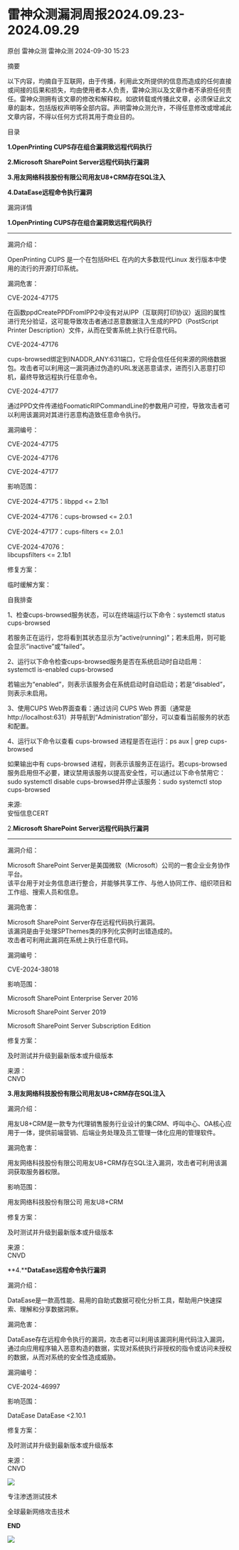#  雷神众测漏洞周报2024.09.23-2024.09.29   
原创 雷神众测  雷神众测   2024-09-30 15:23  
  
摘要  
  
  
以下内容，均摘自于互联网，由于传播，利用此文所提供的信息而造成的任何直接或间接的后果和损失，均由使用者本人负责，雷神众测以及文章作者不承担任何责任。雷神众测拥有该文章的修改和解释权。如欲转载或传播此文章，必须保证此文章的副本，包括版权声明等全部内容。声明雷神众测允许，不得任意修改或增减此文章内容，不得以任何方式将其用于商业目的。  
  
  
目录  
  
**1.OpenPrinting CUPS存在组合漏洞致远程代码执行**  
  
**2.Microsoft SharePoint Server远程代码执行漏洞**  
  
**3.用友网络科技股份有限公司用友U8+CRM存在SQL注入**  
  
**4.DataEase远程命令执行漏洞**  
  
  
漏洞详情  
  
**1.OpenPrinting CUPS存在组合漏洞致远程代码执行**  
  
****  
漏洞介绍：  
  
OpenPrinting CUPS 是一个在包括RHEL 在内的大多数现代Linux 发行版本中使用的流行的开源打印系统。  
  
  
漏洞危害：  
  
CVE-2024-47175  
  
在函数ppdCreatePPDFromIPP2中没有对从IPP（互联网打印协议）返回的属性进行充分验证，这可能导致攻击者通过恶意数据注入生成的PPD（PostScript Printer Description）文件，从而在受害系统上执行任意代码。  
  
CVE-2024-47176  
  
cups-browsed绑定到INADDR_ANY:631端口，它将会信任任何来源的网络数据包。攻击者可以利用这一漏洞通过伪造的URL发送恶意请求，进而引入恶意打印机，最终导致远程执行任意命令。  
  
CVE-2024-47177  
  
通过PPD文件传递给FoomaticRIPCommandLine的参数用户可控，导致攻击者可以利用该漏洞对其进行恶意构造致任意命令执行。  
  
  
漏洞编号：  
  
CVE-2024-47175  
  
CVE-2024-47176  
  
CVE-2024-47177  
  
  
影响范围：  
  
  
CVE-2024-47175：libppd <= 2.1b1  
  
CVE-2024-47176：cups-browsed <= 2.0.1  
  
CVE-2024-47177：cups-filters <= 2.0.1  
  
CVE-2024-47076：  
libcupsfilters <= 2.1b1  
  
  
修复方案：  
  
临时缓解方案：  
  
自我排查  
  
1、检查cups-browsed服务状态，可以在终端运行以下命令：systemctl status cups-browsed  
  
若服务正在运行，您将看到其状态显示为”active(running)”；若未启用，则可能会显示”inactive”或”failed”。   
  
2、运行以下命令检查cups-browsed服务是否在系统启动时自动启用：systemctl is-enabled cups-browsed  
  
若输出为“enabled”，则表示该服务会在系统启动时自动启动；若是“disabled”，则表示未启用。  
  
3、使用CUPS Web界面查看：通过访问 CUPS Web 界面（通常是 http://localhost:631）并导航到“Administration”部分，可以查看当前服务的状态和配置。  
  
4、运行以下命令以查看 cups-browsed 进程是否在运行：ps aux | grep cups-browsed  
  
如果输出中有 cups-browsed 进程，则表示该服务正在运行。若cups-browsed 服务启用但不必要，建议禁用该服务以提高安全性，可以通过以下命令禁用它：sudo systemctl disable cups-browsed并停止该服务：sudo systemctl stop cups-browsed  
  
  
来源:  
安恒信息CERT  
  
2.**Microsoft SharePoint Server远程代码执行漏洞**  
  
****  
漏洞介绍：  
  
Microsoft SharePoint Server是美国微软（Microsoft）公司的一套企业业务协作平台。  
该平台用于对业务信息进行整合，并能够共享工作、与他人协同工作、组织项目和工作组、搜索人员和信息。  
  
  
漏洞危害：  
  
  
Microsoft SharePoint Server存在远程代码执行漏洞。  
该漏洞是由于处理SPThemes类的序列化实例时出错造成的。  
攻击者可利用此漏洞在系统上执行任意代码。  
  
  
漏洞编号：  
  
CVE-2024-38018  
  
  
影响范围：  
  
  
Microsoft SharePoint Enterprise Server 2016  
  
Microsoft SharePoint Server 2019  
  
Microsoft SharePoint Server Subscription Edition  
  
  
修复方案：  
  
及时测试并升级到最新版本或升级版本  
  
  
来源：  
CNVD  
  
  
**3.用友网络科技股份有限公司用友U8+CRM存在SQL注入**  
  
  
漏洞介绍：  
  
用友U8+CRM是一款专为代理销售服务行业设计的集CRM、呼叫中心、OA核心应用于一体，提供前端营销、后端业务处理及员工管理一体化应用的管理软件。  
  
  
漏洞危害：  
  
用友网络科技股份有限公司用友U8+CRM存在SQL注入漏洞，攻击者可利用该漏洞获取服务器权限。  
  
  
影响范围：  
  
用友网络科技股份有限公司 用友U8+CRM  
  
  
修复方案：  
  
及时测试并升级到最新版本或升级版本  
  
  
来源：  
CNVD  
  
**4.****DataEase远程命令执行漏洞**  
  
  
漏洞介绍：  
  
DataEase是一款高性能、易用的自助式数据可视化分析工具，帮助用户快速探索、理解和分享数据洞察。  
  
  
漏洞危害：  
  
DataEase存在远程命令执行的漏洞，攻击者可以利用该漏洞利用代码注入漏洞，通过向应用程序输入恶意构造的数据，实现对系统执行非授权的指令或访问未授权的数据，从而对系统的安全性造成威胁。  
  
  
漏洞编号：  
  
CVE-2024-46997  
  
  
影响范围：  
  
DataEase DataEase <2.10.1  
  
  
修复方案：  
  
及时测试并升级到最新版本或升级版本  
  
  
来源：  
CNVD  
  
  
  
  
  
  
![](https://mmbiz.qpic.cn/mmbiz_jpg/HxO8NorP4JVzPYwJo2IWiaKbIWratq4C8mldkIpBJj8T8K5G6502k9FBzSQd2mPPwMHEAy8A9HCKeviaugdgSv5w/640?wx_fmt=other&from=appmsg&wxfrom=5&wx_lazy=1&wx_co=1&tp=webp "")  
  
专注渗透测试技术  
  
全球最新网络攻击技术  
  
  
**END**  
  
![](https://mmbiz.qpic.cn/mmbiz_jpg/HxO8NorP4JVzPYwJo2IWiaKbIWratq4C8ribZdatbyTUaicrZmmPqyMbptxgZ4ugREgJUa0kCcjsialSia0zeWUsnew/640?wx_fmt=other&from=appmsg&wxfrom=5&wx_lazy=1&wx_co=1&tp=webp "")  
  
  
  
  
